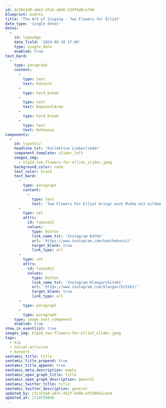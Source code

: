 ```yaml
---
id: dc58e1d8-a6e2-4fa5-a8eb-529f6d8ce746
blueprint: events
title: 'The Art of Singing - Two Flowers for Elliot'
date_type: 'single dates'
dates:
  -
    id: lvpou9ge
    date_field: '2024-05-18 17:00'
    type: single_date
    enabled: true
text_bard:
  -
    type: paragraph
    content:
      -
        type: text
        text: Konzert
      -
        type: hard_break
      -
        type: text
        text: BapunzelArea
      -
        type: hard_break
      -
        type: text
        text: Hutkasse
components:
  -
    id: lvpotolz
    headline_txt: 'Kollektive Liebeslieder'
    component_template: slider_left
    images_img:
      - klp24_two-flowers-for-elliot_slider.jpeg
    background_color: none
    text_color: black
    text_bard:
      -
        type: paragraph
        content:
          -
            type: text
            text: 'Two Flowers For Elliot bringt euch Mukke mit wildem Mitsingen. Kitschige Liebeslieder, Improvisation und Grooves werden vor Ort mit euch zusammengebaut und geloopt bis wir umfallen!'
      -
        type: set
        attrs:
          id: lvpoxa31
          values:
            type: button
            link_name_txt: 'Instagram Käthe'
            url: 'https://www.instagram.com/kaethekunst/'
            target_blank: true
            link_type: url
      -
        type: set
        attrs:
          id: lvpoy6oj
          values:
            type: button
            link_name_txt: 'Instagram Klangarchitekt'
            url: 'https://www.instagram.com/klangarchitekt/'
            target_blank: true
            link_type: url
      -
        type: paragraph
      -
        type: paragraph
    type: image_text_component
    enabled: true
show_in_eventlist: true
images_img: klp24_two-flowers-for-elliot_slider.jpeg
tags:
  - klp
  - social-artivism
  - konzert
seotamic_title: title
seotamic_title_prepend: true
seotamic_title_append: true
seotamic_meta_description: empty
seotamic_open_graph_title: title
seotamic_open_graph_description: general
seotamic_twitter_title: title
seotamic_twitter_description: general
updated_by: c5c3cda0-a87c-4527-b49b-ef338041cae9
updated_at: 1714759456
---
```

